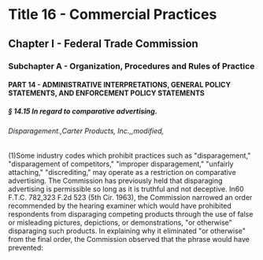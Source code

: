 
# Title 16 - Commercial Practices
## Chapter I - Federal Trade Commission
### Subchapter A - Organization, Procedures and Rules of Practice
#### PART 14 - ADMINISTRATIVE INTERPRETATIONS, GENERAL POLICY STATEMENTS, AND ENFORCEMENT POLICY STATEMENTS
##### § 14.15 In regard to comparative advertising.
###### Disparagement.,Carter Products, Inc.,,modified,

(1)Some industry codes which prohibit practices such as "disparagement," "disparagement of competitors," "improper disparagement," "unfairly attaching," "discrediting," may operate as a restriction on comparative advertising. The Commission has previously held that disparaging advertising is permissible so long as it is truthful and not deceptive. In60 F.T.C. 782,323 F.2d 523 (5th Cir. 1963), the Commission narrowed an order recommended by the hearing examiner which would have prohibited respondents from disparaging competing products through the use of false or misleading pictures, depictions, or demonstrations, "or otherwise" disparaging such products. In explaining why it eliminated "or otherwise" from the final order, the Commission observed that the phrase would have prevented:
